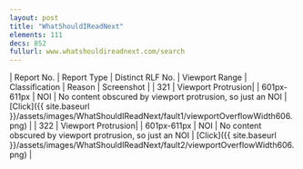 ```yaml
---
layout: post
title: "WhatShouldIReadNext"
elements: 111
decs: 852
fullurl: www.whatshouldireadnext.com/search
---
```

| Report No. | Report Type | Distinct RLF No. | Viewport Range | Classification | Reason | Screenshot |
| 321 | Viewport Protrusion| | 601px-611px | NOI | No content obscured by viewport protrusion, so just an NOI | [Click]({{ site.baseurl }}/assets/images/WhatShouldIReadNext/fault1/viewportOverflowWidth606.png) |
| 322 | Viewport Protrusion| | 601px-611px | NOI | No content obscured by viewport protrusion, so just an NOI | [Click]({{ site.baseurl }}/assets/images/WhatShouldIReadNext/fault2/viewportOverflowWidth606.png) |
